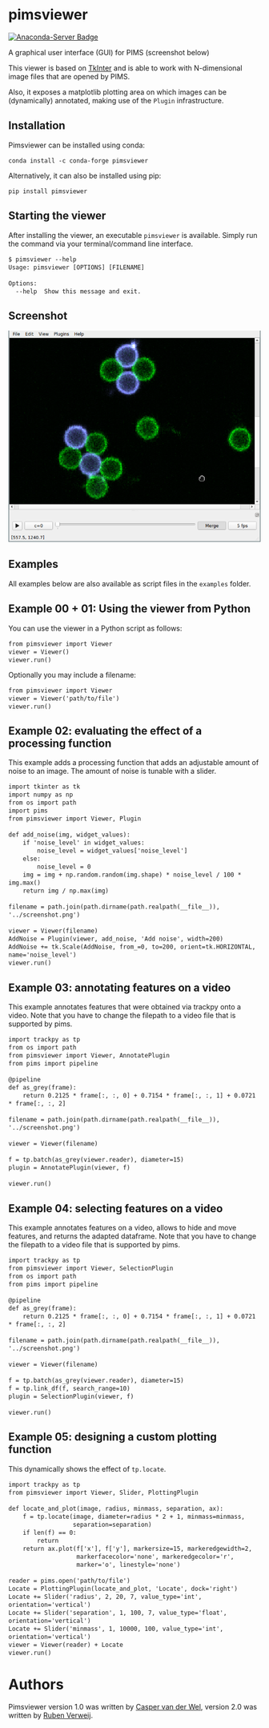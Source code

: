 # pimsviewer
[![Anaconda-Server Badge](https://anaconda.org/conda-forge/pimsviewer/badges/version.svg)](https://anaconda.org/conda-forge/pimsviewer)

A graphical user interface (GUI) for PIMS (screenshot below)

This viewer is based on [TkInter](https://wiki.python.org/moin/TkInter) and is able to work with N-dimensional image files that are opened by PIMS.

Also, it exposes a matplotlib plotting area on which images can be (dynamically)
annotated, making use of the `Plugin` infrastructure.

## Installation

Pimsviewer can be installed using conda:

```
conda install -c conda-forge pimsviewer
```

Alternatively, it can also be installed using pip:

```
pip install pimsviewer 
```

## Starting the viewer

After installing the viewer, an executable `pimsviewer` is available. Simply run the command via your terminal/command line interface.

```
$ pimsviewer --help
Usage: pimsviewer [OPTIONS] [FILENAME]

Options:
  --help  Show this message and exit.
```

## Screenshot

![Screenshot](/screenshot.png?raw=true)

## Examples

All examples below are also available as script files in the `examples` folder.

## Example 00 + 01: Using the viewer from Python
You can use the viewer in a Python script as follows:

```
from pimsviewer import Viewer
viewer = Viewer()
viewer.run()
```
Optionally you may include a filename:

```
from pimsviewer import Viewer
viewer = Viewer('path/to/file')
viewer.run()
```

## Example 02: evaluating the effect of a processing function
This example adds a processing function that adds an adjustable amount of noise
to an image. The amount of noise is tunable with a slider.

```
import tkinter as tk
import numpy as np
from os import path
import pims
from pimsviewer import Viewer, Plugin

def add_noise(img, widget_values):
    if 'noise_level' in widget_values:
        noise_level = widget_values['noise_level']
    else:
        noise_level = 0
    img = img + np.random.random(img.shape) * noise_level / 100 * img.max()
    return img / np.max(img)

filename = path.join(path.dirname(path.realpath(__file__)), '../screenshot.png')

viewer = Viewer(filename)
AddNoise = Plugin(viewer, add_noise, 'Add noise', width=200)
AddNoise += tk.Scale(AddNoise, from_=0, to=200, orient=tk.HORIZONTAL, name='noise_level')
viewer.run()
```

## Example 03: annotating features on a video
This example annotates features that were obtained via trackpy onto a video.
Note that you have to change the filepath to a video file that is supported by
pims.

```
import trackpy as tp
from os import path
from pimsviewer import Viewer, AnnotatePlugin
from pims import pipeline

@pipeline
def as_grey(frame):
    return 0.2125 * frame[:, :, 0] + 0.7154 * frame[:, :, 1] + 0.0721 * frame[:, :, 2]

filename = path.join(path.dirname(path.realpath(__file__)), '../screenshot.png')

viewer = Viewer(filename)

f = tp.batch(as_grey(viewer.reader), diameter=15)
plugin = AnnotatePlugin(viewer, f)

viewer.run()
```

## Example 04: selecting features on a video
This example annotates features on a video, allows to hide and move features,
and returns the adapted dataframe. Note that you have to change the filepath
to a video file that is supported by pims.

```
import trackpy as tp
from pimsviewer import Viewer, SelectionPlugin
from os import path
from pims import pipeline

@pipeline
def as_grey(frame):
    return 0.2125 * frame[:, :, 0] + 0.7154 * frame[:, :, 1] + 0.0721 * frame[:, :, 2]

filename = path.join(path.dirname(path.realpath(__file__)), '../screenshot.png')

viewer = Viewer(filename)

f = tp.batch(as_grey(viewer.reader), diameter=15)
f = tp.link_df(f, search_range=10)
plugin = SelectionPlugin(viewer, f)

viewer.run()
```

## Example 05: designing a custom plotting function
This dynamically shows the effect of `tp.locate`.

```
import trackpy as tp
from pimsviewer import Viewer, Slider, PlottingPlugin

def locate_and_plot(image, radius, minmass, separation, ax):
    f = tp.locate(image, diameter=radius * 2 + 1, minmass=minmass,
                  separation=separation)
    if len(f) == 0:
        return
    return ax.plot(f['x'], f['y'], markersize=15, markeredgewidth=2,
                   markerfacecolor='none', markeredgecolor='r',
                   marker='o', linestyle='none')

reader = pims.open('path/to/file')
Locate = PlottingPlugin(locate_and_plot, 'Locate', dock='right')
Locate += Slider('radius', 2, 20, 7, value_type='int', orientation='vertical')
Locate += Slider('separation', 1, 100, 7, value_type='float', orientation='vertical')
Locate += Slider('minmass', 1, 10000, 100, value_type='int', orientation='vertical')
viewer = Viewer(reader) + Locate
viewer.run()
```

# Authors

Pimsviewer version 1.0 was written by [Casper van der Wel](https://github.com/caspervdw), version 2.0 was written by [Ruben Verweij](https://github.com/rbnvrw). 
